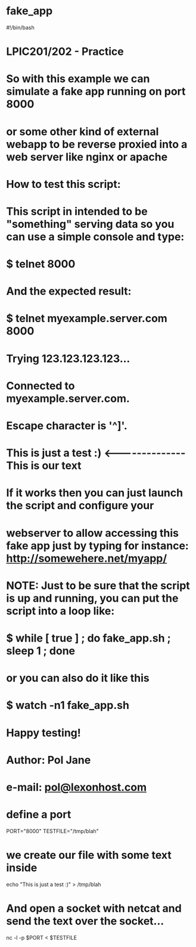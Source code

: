 # fake_app

#!/bin/bash

# LPIC201/202 - Practice
#
# So with this example we can simulate a fake app running on port 8000
# or some other kind of external webapp to be reverse proxied into a web server like nginx or apache
#
# How to test this script:
# This script in intended to be "something" serving data so you can use a simple console and type:
# $ telnet <host> 8000
# And the expected result:
#
#      	$ telnet myexample.server.com 8000
#
#      	Trying 123.123.123.123...
#      	Connected to myexample.server.com.
#      	Escape character is '^]'.
#      	This is just a test :) 		<-------------- This is our text
#
# If it works then you can just launch the script and configure your
# webserver to allow accessing this fake app just by typing for instance: http://somewehere.net/myapp/
#
# NOTE: Just to be sure that the script is up and running, you can put the script into a loop like:
#
# $ while [ true ] ; do fake_app.sh ; sleep 1 ; done
#
# or you can also do it like this
#
# $ watch -n1 fake_app.sh
#
# Happy testing!
#
# Author: Pol Jane
# e-mail: pol@lexonhost.com

# define a port
PORT="8000"
TESTFILE="/tmp/blah"

# we create our file with some text inside
echo "This is just a test :)" > /tmp/blah
# And open a socket with netcat and send the text over the socket...
nc -l -p $PORT < $TESTFILE
